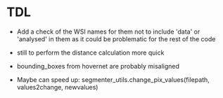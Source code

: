 
# TDL

- Add a check of the WSI names for them not to include 'data' or 'analysed' in them as it could be problematic for the rest of the code 

- still to perform the distance calculation more quick

- bounding_boxes from hovernet are probably misaligned

- Maybe can speed up:
	segmenter_utils.change_pix_values(filepath, values2change, newvalues)